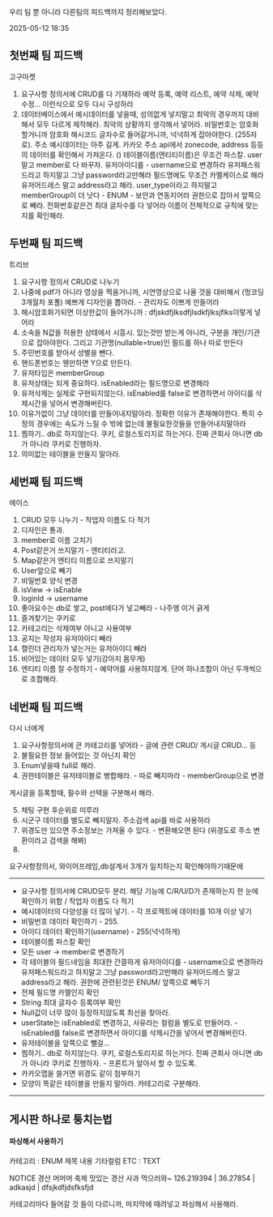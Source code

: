
우리 팀 뿐 아니라 다른팀의 피드백까지 정리해보았다.

2025-05-12 18:35

## 첫번째 팀 피드백
고구마켓

1. 요구사항 정의서에 CRUD를 다 기재하라
	예약 등록, 예약 리스트, 예약 삭제, 예약 수정... 이런식으로 모두 다시 구성하라
2. 데이터베이스에서 예시데이터를 넣을때, 성의없게 넣지말고 최악의 경우까지 대비해서 모두 다르게 제작해라. 최악의 상황까지 생각해서 넣어라. 비밀번호는 암호화할거니까 암호화 해시코드 글자수로 들어갈거니까, 넉넉하게 잡아야한다. (255자로). 주소 예시데이터는 아주 길게. 
	카카오 주소 api에서 zonecode, address 등등의 데이터를 확인해서 가져온다. ()
	테이블이름(엔티티이름)은 무조건 파스칼.
	user말고 member로 다 바꾸자.
	유저아이디를 - username으로 변경하라
	유저패스워드라고 하지말고 그냥 password라고만해라
	필드명에도 무조건 카멜케이스로 해라
	유저어드레스 말고 address라고 해라.
	user_type이라고 하지말고 memberGroup이 더 낫다 - ENUM - 보안과 연동지어라 권한으로 잡아서 앞쪽으로 빼라. 
	전화번호같은건 최대 글자수를 다 넣어라
	이름이 전체적으로 규칙에 맞는지를 확인해라.


## 두번째 팀 피드백
트리브

1. 요구사항 정의서 CRUD로 나누기
2. 나중에 pdf가 아니라 영상을 찍을거니까, 시연영상으로 나올 것을 대비해서 (멍코딩 3개월차 포폴) 예쁘게 디자인을 뽑아라. - 관리자도 이쁘게 만들어라
3. 해시암호화가되면 이상한값이 들어가니까 : dfjskdfjlksdfjlsdkfjlksjflks이렇게 넣어라
4. 소속을 N값을 허용한 상태에서 시흥시. 있는것만 받는게 아니라, 구분을 개인/기관으로 잡아야한다. 그리고 기관명(nullable=true)인 필드를 하나 따로 만든다
5. 주민번호를 받아서 성별을 뺀다.
6. 핸드폰번호는 웬만하면 Y으로 만든다.
7. 유저타입은 memberGroup
8. 유저상태는 되게 중요하다. isEnabled라는 필드명으로 변경해라
9. 유저삭제는 실제로 구현되지않는다. isEnabled를 false로 변경하면서 아이디를 삭제시간을 넣어서 변경해버린다. 
10. 이유가없이 그냥 데이터를 만들어내지말아라. 정확한 이유가 존재해야한다. 특히 수정의 경우에는 속도가 느릴 수 밖에 없는데 불필요한것들을 만들어내지말아라
11. 찜하기.. db로 하지않는다. 쿠키, 로컬스토리지로 하는거다. 진짜 큰회사 아니면 db가 아니라 쿠키로 진행하자.
12. 의미없는 테이블을 만들지 말아라.


## 세번째 팀 피드백
에이스

1. CRUD 모두 나누기 - 작업자 이름도 다 적기
2. 디자인은 통과.
3. member로 이름 고치기
4. Post같은거 쓰지말기 - 엔티티라고.
5. Map같은거 엔티티 이름으로 쓰지말기
6. User앞으로 빼기
7. 비밀번호 양식 변경
8. isView -> isEnable
9. loginId -> username
10. 좋아요수는 db로 쌓고, post에다가 넣고빼라 - 나주엥 이거 긁게
11. 즐겨찾기는 쿠키로
12. 카테고리는 삭제여부 아니고 사용여부
13. 공지는 작성자 유저아이디 빼라
14. 캘린더 관리자가 넣는거는 유저아이디 빼라
15. 비어있는 데이터 모두 넣기(강아지 몸무게)
16. 엔티티 이름 잘 수정하기 - 예약어를 사용하지않게. 단어 하나조합이 아닌 두개씩으로 조합해라.


## 네번째 팀 피드백
다시 너에게

1. 요구사항정의서에 큰 카테고리를 넣어라 - 글에 관련 CRUD/ 게시글 CRUD... 등
2. 불필요한 정보 들어있는 것 아닌지 확인
3. Enum넣을때 full로 해라. 
4. 권한테이블은 유저테이블로 병합해라. - 따로 빼지마라 - memberGroup으로 변경

게시글을 등록할때, 필수와 선택을 구분해서 해라.

5. 채팅 구현 후순위로 미루라
6. 시군구 데이터를 별도로 빼지말자. 주소검색 api를 바로 사용하라
7. 위경도만 있으면 주소정보는 가져올 수 있다.  - 변환해오면 된다 (위경도로 주소 변환이라고 검색을 해봐)
8. 



요구사항정의서, 와이어프레임,db설계서 3개가 일치하는지 확인해야하기때문에






---

- 요구사항 정의서에 CRUD모두 분리. 해당 기능에 C/R/U/D가 존재하는지 한 눈에 확인하기 위함 / 작업자 이름도 다 적기
- 예시데이터의 다양성을 더 많이 넣기. - 각 프로젝트에 데이터를 10개 이상 넣기
- 비밀번호 데이터 확인하기 - 255. 
- 아이디 데이터 확인하기(username) - 255(넉넉하게)
- 테이블이름 파스칼 확인 
- 모든 user -> member로 변경하기
- 각 테이블의 필드네임을 최대한 간결하게
	유저아이디를 - username으로 변경하라
	유저패스워드라고 하지말고 그냥 password라고만해라
	유저어드레스 말고 address라고 해라.
	권한에 관련된것은 ENUM/ 앞쪽으로 빼두기
- 전체 필드명 카멜인지 확인
- String 최대 글자수 등록여부 확인
- Null값이 너무 많이 등장하지않도록 최선을 찾아라.
- userState는 isEnabled로 변경하고, 사유라는 컬럼을 별도로 만들어라.  - isEnabled를 false로 변경하면서 아이디를 삭제시간을 넣어서 변경해버린다.  
- 유저테이블을 앞쪽으로 뺄걸...  
- 찜하기.. db로 하지않는다. 쿠키, 로컬스토리지로 하는거다. 진짜 큰회사 아니면 db가 아니라 쿠키로 진행하자. - 프론트가 알아서 할 수 있도록.
- 카카오맵을 쓸거면 위경도 같이 첨부하기
- 모양이 똑같은 테이블을 만들지 말아라. 카테고리로 구분해라.

---


## 게시판 하나로 퉁치는법

#### 파싱해서 사용하기

카테고리 : ENUM
제목
내용
기타컬럼 ETC : TEXT

NOTICE
경산 머머머 축제
맛있는 경산 사과 먹으러와~
126.219394 | 36.27854 | adkasjd | dfsjkdfjdsfksfjd 

카테고리마다 들어갈 것 들이 다르니까, 마지막에 때려넣고 파싱해서 사용해라. 
